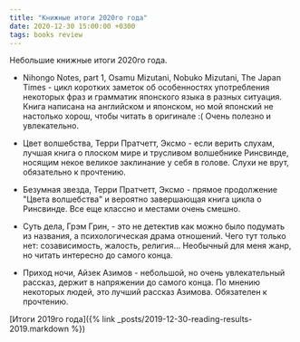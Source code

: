 ```yaml
---
title: "Книжные итоги 2020го года"
date: 2020-12-30 15:00:00 +0300
tags: books review
---
```

Небольшие книжные итоги 2020го года.
<!--more-->

* Nihongo Notes, part 1, Osamu Mizutani, Nobuko Mizutani, The Japan Times - цикл коротких заметок об особенностях употребления некоторых фраз и грамматик японского языка в разных ситуация. Книга написана на английском и японском, но мой японский не настолько хорош, чтобы читать в оригинале :( Очень полезно и увлекательно.

* Цвет волшебства, Терри Пратчетт, Эксмо - если верить слухам, лучшая книга о плоском мире и трусливом волшебнике Ринсвинде, носящим некое великое заклинание у себя в голове. Слухи не врут, обязательно к прочтению.

* Безумная звезда, Терри Пратчетт, Эксмо - прямое продолжение "Цвета волшебства" и вероятно завершающая книга цикла о Ринсвинде. Все еще классно и местами очень смешно.

* Суть дела, Грэм Грин, - это не детектив как можно было подумать из названия, а психологическая драма отношений. Чего тут только нет: созависимость, жалость, религия... Необычный для меня жанр, но читать интересно до самого конца.

* Приход ночи, Айзек Азимов - небольшой, но очень увлекательный рассказ, держит в напряжении до самого конца. По мнению некоторых людей, это лучший рассказ Азимова. Обязателен к прочтению.

[Итоги 2019го года]({% link _posts/2019-12-30-reading-results-2019.markdown %})
